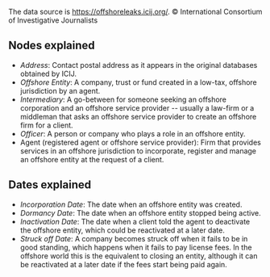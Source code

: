 The data source is <https://offshoreleaks.icij.org/>. &copy; International Consortium of Investigative Journalists

## Nodes explained
* _Address_: Contact postal address as it appears in the original databases obtained by ICIJ.
* _Offshore Entity_: A company, trust or fund created in a low-tax, offshore jurisdiction by an agent.
* _Intermediary_: A go-between for someone seeking an offshore corporation and an offshore service provider -- usually a law-firm or a middleman that asks an offshore service provider to create an offshore firm for a client.
* _Officer_: A person or company who plays a role in an offshore entity.
* Agent (registered agent or offshore service provider): Firm that provides services in an offshore jurisdiction to incorporate, register and manage an offshore entity at the request of a client.

## Dates explained
* _Incorporation Date_: The date when an offshore entity was created.
* _Dormancy Date_: The date when an offshore entity stopped being active.
* _Inactivation Date_: The date when a client told the agent to deactivate the offshore entity, which could be reactivated at a later date.
* _Struck off Date_: A company becomes struck off when it fails to be in good standing, which happens when it fails to pay license fees. In the offshore world this is the equivalent to closing an entity, although it can be reactivated at a later date if the fees start being paid again.
